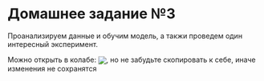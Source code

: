 # Домашнее задание №3
Проанализируем данные и обучим модель, а такжи проведем один интересный эксперимент.  

Можно открыть в колабе: [<img src="https://colab.research.google.com/assets/colab-badge.svg" align="center">](https://colab.research.google.com/github/hocop/sberbank_madmo/blob/master/day_3/homework/homework3.ipynb), но не забудьте скопировать к себе, иначе изменения не сохранятся
